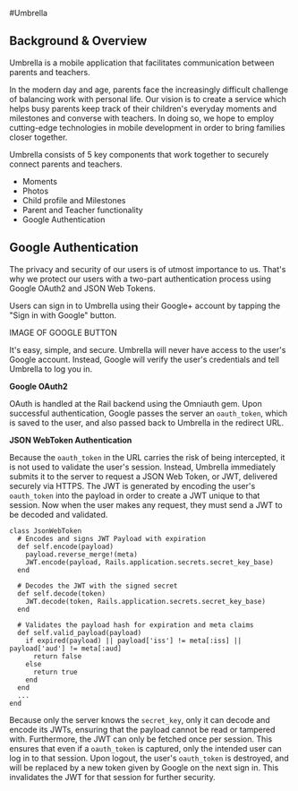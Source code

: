 #Umbrella

## Background & Overview

Umbrella is a mobile application that facilitates communication between parents and teachers.

In the modern day and age, parents face the increasingly difficult challenge of balancing work with personal life. Our vision is to create a service which helps busy parents keep track of their children's everyday moments and milestones and converse with teachers. In doing so, we hope to employ cutting-edge technologies in mobile development in order to bring families closer together.

Umbrella consists of 5 key components that work together to securely connect parents and teachers.

* Moments
* Photos
* Child profile and Milestones
* Parent and Teacher functionality
* Google Authentication

## Google Authentication

The privacy and security of our users is of utmost importance to us. That's why we protect our users with a two-part authentication process using Google OAuth2 and JSON Web Tokens.

Users can sign in to Umbrella using their Google+ account by tapping the "Sign in with Google" button.

IMAGE OF GOOGLE BUTTON

It's easy, simple, and secure. Umbrella will never have access to the user's Google account. Instead, Google will verify the user's credentials and tell Umbrella to log you in.

**Google OAuth2**

OAuth is handled at the Rail backend using the Omniauth gem. Upon successful authentication, Google passes the server an `oauth_token`, which is saved to the user, and also passed back to Umbrella in the redirect URL.

**JSON WebToken Authentication**

Because the `oauth_token` in the URL carries the risk of being intercepted, it is not used to validate the user's session. Instead, Umbrella immediately submits it to the server to request a JSON Web Token, or JWT, delivered securely via HTTPS. The JWT is generated by encoding the user's `oauth_token` into the payload in order to create a JWT unique to that session. Now when the user makes any request, they must send a JWT to be decoded and validated.
```
class JsonWebToken
  # Encodes and signs JWT Payload with expiration
  def self.encode(payload)
    payload.reverse_merge!(meta)
    JWT.encode(payload, Rails.application.secrets.secret_key_base)
  end

  # Decodes the JWT with the signed secret
  def self.decode(token)
    JWT.decode(token, Rails.application.secrets.secret_key_base)
  end

  # Validates the payload hash for expiration and meta claims
  def self.valid_payload(payload)
    if expired(payload) || payload['iss'] != meta[:iss] || payload['aud'] != meta[:aud]
      return false
    else
      return true
    end
  end
  ...
end
```
Because only the server knows the `secret_key`, only it can decode and encode its JWTs, ensuring that the payload cannot be read or tampered with. Furthermore, the JWT can only be fetched once per session. This ensures that even if a `oauth_token` is captured, only the intended user can log in to that session. Upon logout, the user's `oauth_token` is destroyed, and will be replaced by a new token given by Google on the next sign in. This invalidates the JWT for that session for further security.
